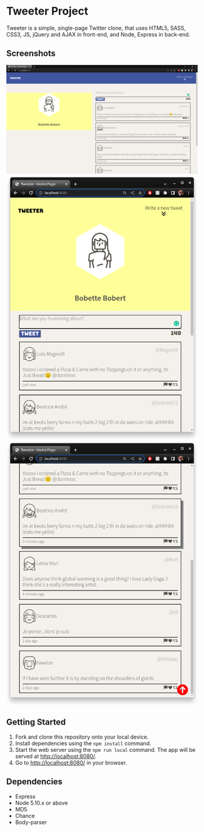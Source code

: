 # Tweeter Project

Tweeter is a simple, single-page Twitter clone, that uses HTML5, SASS, CSS3, JS, jQuery and AJAX in front-end, and Node, Express in back-end.

## Screenshots
!["Screenshot of the desktop view"](https://github.com/Smoopfrog/tweeter/blob/master/docs/desktop-view.png)
!["Screenshot of the mobile view"](https://github.com/Smoopfrog/tweeter/blob/master/docs/mobile-view.png)
!["Screenshot of the tweet feed"](https://github.com/Smoopfrog/tweeter/blob/master/docs/tweet-view.png)

## Getting Started

1. Fork and clone this repository onto your local device.
2. Install dependencies using the `npm install` command.
3. Start the web server using the `npm run local` command. The app will be served at <http://localhost:8080/>.
4. Go to <http://localhost:8080/> in your browser.

## Dependencies

- Express
- Node 5.10.x or above
- MD5
- Chance
- Body-parser
